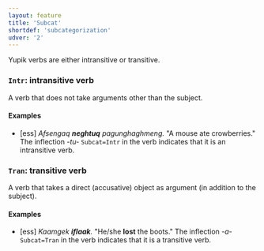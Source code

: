 ```yaml
---
layout: feature
title: 'Subcat'
shortdef: 'subcategorization'
udver: '2'
---
```


Yupik verbs are either intransitive or transitive.

### <a name="Intr">`Intr`</a>: intransitive verb

A verb that does not take arguments other than the subject.

#### Examples

* [ess] _Afsengaq <b>neghtuq</b> pagunghaghmeng._ "A mouse ate crowberries." The inflection _-tu-_ `Subcat=Intr` in the verb indicates that it is an intransitive verb.


### <a name="Tran">`Tran`</a>: transitive verb

A verb that takes a direct (accusative) object as argument (in addition to the subject).

#### Examples

* [ess] _Kaamgek <b>iflaak</b>._ "He/she <b>lost</b> the boots." The inflection _-a-_ `Subcat=Tran` in the verb indicates that it is a transitive verb.

<!-- Interlanguage links updated So kvě 14 19:02:40 CEST 2022 -->
